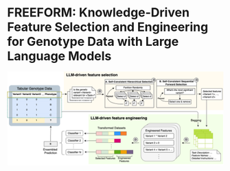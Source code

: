 # FREEFORM: Knowledge-Driven Feature Selection and Engineering for Genotype Data with Large Language Models

![alt text](https://github.com/PennShenLab/FREEFORM/raw/main/figure1.png?raw=true)
